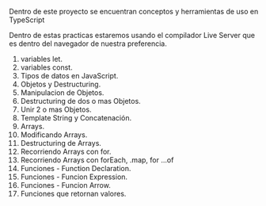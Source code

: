 Dentro de este proyecto se encuentran conceptos y herramientas de uso en TypeScript

Dentro de estas practicas estaremos usando el compilador Live Server que es dentro del navegador de nuestra preferencia. 


1. variables let.
2. variables const.
3. Tipos de datos en JavaScript.
4. Objetos y Destructuring.
5. Manipulacion de Objetos.
6. Destructuring de dos o mas Objetos.
7. Unir 2 o mas Objetos.
8. Template String y Concatenación.
9. Arrays.
10. Modificando Arrays.
11. Destructuring de Arrays.
12. Recorriendo Arrays con for.
13. Recorriendo Arrays con forEach, .map, for ...of
14. Funciones - Function Declaration.
15. Funciones - Funcion Expression.
16. Funciones - Funcion Arrow.
17. Funciones que retornan valores.


